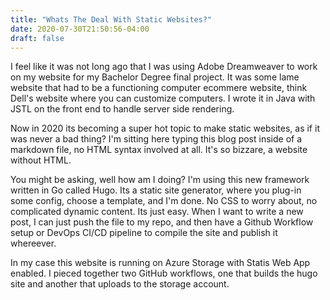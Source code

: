 ```yaml
---
title: "Whats The Deal With Static Websites?"
date: 2020-07-30T21:50:56-04:00
draft: false
---
```


I feel like it was not long ago that I was using Adobe Dreamweaver to work on my website for my Bachelor Degree final project. It was some lame website that had to be a functioning computer ecommere website, think Dell's website where you can customize computers. I wrote it in Java with JSTL on the front end to handle server side rendering.

Now in 2020 its becoming a super hot topic to make static websites, as if it was never a bad thing? I'm sitting here typing this blog post inside of a markdown file, no HTML syntax involved at all. It's so bizzare, a website without HTML.

You might be asking, well how am I doing? I'm using this new framework written in Go called Hugo. Its a static site generator, where you plug-in some config, choose a template, and I'm done. No CSS to worry about, no complicated dynamic content. Its just easy. When I want to write a new post, I can just push the file to my repo, and then have a Github Workflow setup or DevOps CI/CD pipeline to compile the site and publish it whereever.

In my case this website is running on Azure Storage with Statis Web App enabled. I pieced together two GitHub workflows, one that builds the hugo site and another that uploads to the storage account.